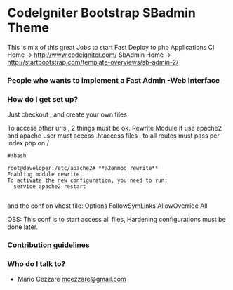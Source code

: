 # CodeIgniter Bootstrap SBadmin Theme #

This is mix of this great Jobs to start Fast Deploy to php Applications
CI Home -> http://www.codeigniter.com/
SbAdmin Home -> http://startbootstrap.com/template-overviews/sb-admin-2/

### People who wants to implement a Fast Admin -Web Interface ###

### How do I get set up? ###

Just checkout , and create your own files

To access other urls , 2 things  must be ok.
Rewrite Module if use apache2 and apache user must access .htaccess files , to all routes must pass per index.php on /



```
#!bash

root@developer:/etc/apache2# **a2enmod rewrite**
Enabling module rewrite.
To activate the new configuration, you need to run:
  service apache2 restart


```

and the conf on vhost file:
	<Directory />
		Options FollowSymLinks
		AllowOverride All
	</Directory>

OBS: This conf is to start access all files,
Hardening configurations must be done later.

### Contribution guidelines ###


### Who do I talk to? ###

* Mario Cezzare <mcezzare@gmail.com>